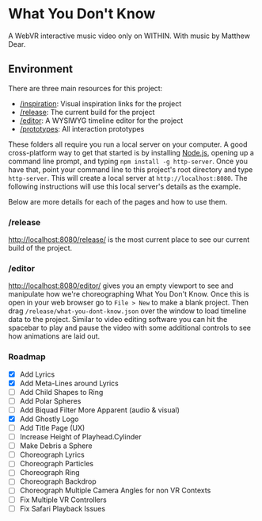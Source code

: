 # What You Don't Know
A WebVR interactive music video only on WITHIN. With music by Matthew Dear.

## Environment

There are three main resources for this project:
+ [/inspiration](./inspiration): Visual inspiration links for the project
+ [/release](./release): The current build for the project
+ [/editor](./editor): A WYSIWYG timeline editor for the project
+ [/prototypes](./prototypes): All interaction prototypes

These folders all require you run a local server on your computer. A good cross-platform way to get that started is by installing [Node.js](https://nodejs.org/en/), opening up a command line prompt, and typing `npm install -g http-server`. Once you have that, point your command line to this project's root directory and type `http-server`. This will create a local server at `http://localhost:8080`. The following instructions will use this local server's details as the example.

Below are more details for each of the pages and how to use them.

### /release
[http://localhost:8080/release/](http://localhost:8080/release/) is the most current place to see our current build of the project.

### /editor
[http://localhost:8080/editor/](http://localhost:8080/editor/) gives you an empty viewport to see and manipulate how we're choreographing What You Don't Know. Once this is open in your web browser go to `File > New` to make a blank project. Then drag `/release/what-you-dont-know.json` over the window to load timeline data to the project. Similar to video editing software you can hit the spacebar to play and pause the video with some additional controls to see how animations are laid out.

### Roadmap

- [x] Add Lyrics
- [x] Add Meta-Lines around Lyrics
- [ ] Add Child Shapes to Ring
- [ ] Add Polar Spheres
- [ ] Add Biquad Filter More Apparent (audio & visual)
- [x] Add Ghostly Logo
- [ ] Add Title Page (UX)
- [ ] Increase Height of Playhead.Cylinder
- [ ] Make Debris a Sphere
- [ ] Choreograph Lyrics
- [ ] Choreograph Particles
- [ ] Choreograph Ring
- [ ] Choreograph Backdrop
- [ ] Choreograph Multiple Camera Angles for non VR Contexts
- [ ] Fix Multiple VR Controllers
- [ ] Fix Safari Playback Issues
